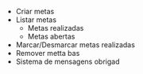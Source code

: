 - Criar metas
- Listar metas
  - Metas realizadas
  - Metas abertas
- Marcar/Desmarcar metas realizadas
- Remover metta bas
- Sistema de mensagens
obrigad 